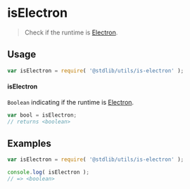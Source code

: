 # isElectron

> Check if the runtime is [Electron][electron].


<section class="usage">

## Usage

``` javascript
var isElectron = require( '@stdlib/utils/is-electron' );
```

#### isElectron

`Boolean` indicating if the runtime is [Electron][electron].

``` javascript
var bool = isElectron;
// returns <boolean>
```

<!-- </usage> -->


<section class="examples">

## Examples

``` javascript
var isElectron = require( '@stdlib/utils/is-electron' );

console.log( isElectron );
// => <boolean>
```

<!-- </examples> -->


<section class="links">

[electron]: http://electron.atom.io/

<!-- </links> -->
